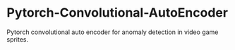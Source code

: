# Pytorch-Convolutional-AutoEncoder
Pytorch convolutional auto encoder for anomaly detection in video game sprites. 
